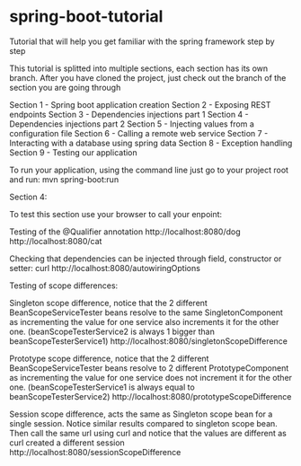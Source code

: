 # spring-boot-tutorial
Tutorial that will help you get familiar with the spring framework step by step

This tutorial is splitted into multiple sections, each section has its own branch. After you have cloned the project, just check out the branch of the section you are going through

Section 1 - Spring boot application creation
Section 2 - Exposing REST endpoints
Section 3 - Dependencies injections part 1
Section 4 - Dependencies injections part 2
Section 5 - Injecting values from a configuration file
Section 6 - Calling a remote web service
Section 7 - Interacting with a database using spring data
Section 8 - Exception handling
Section 9 - Testing our application

To run your application, using the command line just go to your project root and run: mvn spring-boot:run

Section 4:

To test this section use your browser to call your enpoint:

Testing of the @Qualifier annotation
http://localhost:8080/dog
http://localhost:8080/cat

Checking that dependencies can be injected through field, constructor or setter:
curl http://localhost:8080/autowiringOptions

Testing of scope differences:

Singleton scope difference, notice that the 2 different BeanScopeServiceTester beans resolve to the same SingletonComponent as incrementing the value for one service also increments it for the other one. (beanScopeTesterService2 is always 1 bigger than beanScopeTesterService1)
http://localhost:8080/singletonScopeDifference

Prototype scope difference, notice that the 2 different BeanScopeServiceTester beans resolve to 2 different PrototypeComponent as incrementing the value for one service does not increment it for the other one. (beanScopeTesterService1 is always equal to beanScopeTesterService2)
http://localhost:8080/prototypeScopeDifference

Session scope difference, acts the same as Singleton scope bean for a single session. Notice similar results compared to singleton scope bean. Then call the same url using curl and notice that the values are different as curl created a different session 
http://localhost:8080/sessionScopeDifference





 
